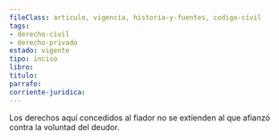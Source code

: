 ```yaml
---
fileClass: articulo, vigencia, historia-y-fuentes, codigo-civil
tags:
- derecho-civil
- derecho-privado
estado: vigente
tipo: inciso
libro:
titulo:
parrafo:
corriente-juridica:
---
```

Los derechos aquí concedidos al fiador no se extienden al que afianzó contra la voluntad del deudor.
